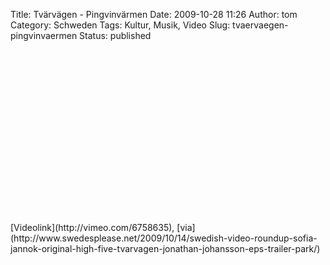 Title: Tvärvägen - Pingvinvärmen
Date: 2009-10-28 11:26
Author: tom
Category: Schweden
Tags: Kultur, Musik, Video
Slug: tvaervaegen-pingvinvaermen
Status: published

<p>
<object width="491" height="276">
<param name="allowfullscreen" value="true"></param><param name="allowscriptaccess" value="always"></param><param name="movie" value="http://vimeo.com/moogaloop.swf?clip_id=6758635&amp;server=vimeo.com&amp;show_title=1&amp;show_byline=0&amp;show_portrait=0&amp;color=00ADEF&amp;fullscreen=1"></param>

<embed src="http://vimeo.com/moogaloop.swf?clip_id=6758635&amp;server=vimeo.com&amp;show_title=1&amp;show_byline=0&amp;show_portrait=0&amp;color=00ADEF&amp;fullscreen=1" type="application/x-shockwave-flash" allowfullscreen="true" allowscriptaccess="always" width="491" height="276">
</embed>
</object>
[Videolink](http://vimeo.com/6758635),
[via](http://www.swedesplease.net/2009/10/14/swedish-video-roundup-sofia-jannok-original-high-five-tvarvagen-jonathan-johansson-eps-trailer-park/)

</p>

